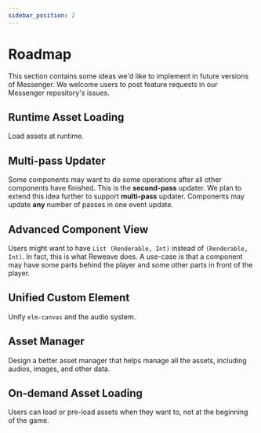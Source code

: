 ```yaml
---
sidebar_position: 2
---
```


# Roadmap

This section contains some ideas we'd like to implement in future versions of Messenger. We welcome users to post feature requests in our Messenger repository's issues.

## Runtime Asset Loading

Load assets at runtime.

## Multi-pass Updater

Some components may want to do some operations after all other components have finished. This is the **second-pass** updater. We plan to extend this idea further to support **multi-pass** updater. Components may update **any** number of passes in one event update.

## Advanced Component View

Users might want to have `List (Renderable, Int)` instead of `(Renderable, Int)`. In fact, this is what Reweave does. A use-case is that a component may have some parts behind the player and some other parts in front of the player.

## Unified Custom Element

Unify `elm-canvas` and the audio system.

## Asset Manager

Design a better asset manager that helps manage all the assets, including audios, images, and other data.

## On-demand Asset Loading

Users can load or pre-load assets when they want to, not at the beginning of the game.
